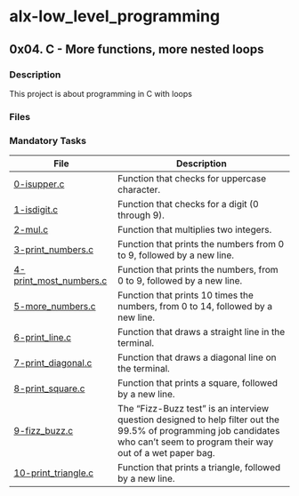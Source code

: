 # alx-low_level_programming

## 0x04. C - More functions, more nested loops

### Description
This project is about programming in C with loops

### Files
### Mandatory Tasks

| File | Description |
| ------ | ------ |
| [0-isupper.c](https://github.com/dalexach/holbertonschool-low_level_programming/blob/master/0x04-more_functions_nested_loops/0-isupper.c) | Function that checks for uppercase character. |
| [1-isdigit.c](https://github.com/dalexach/holbertonschool-low_level_programming/blob/master/0x04-more_functions_nested_loops/1-isdigit.c) | Function that checks for a digit (0 through 9).  |
| [2-mul.c](https://github.com/dalexach/holbertonschool-low_level_programming/blob/master/0x04-more_functions_nested_loops/2-mul.c) | Function that multiplies two integers.   |
| [3-print_numbers.c](https://github.com/dalexach/holbertonschool-low_level_programming/blob/master/0x04-more_functions_nested_loops/3-print_numbers.c) |  Function that prints the numbers from 0 to 9, followed by a new line. |
| [4-print_most_numbers.c ](https://github.com/dalexach/holbertonschool-low_level_programming/blob/master/0x04-more_functions_nested_loops/4-print_most_numbers.c) | Function that prints the numbers, from 0 to 9, followed by a new line.  |
| [5-more_numbers.c](https://github.com/dalexach/holbertonschool-low_level_programming/blob/master/0x04-more_functions_nested_loops/5-more_numbers.c) | Function that prints 10 times the numbers, from 0 to 14, followed by a new line.  |
| [6-print_line.c](https://github.com/dalexach/holbertonschool-low_level_programming/blob/master/0x04-more_functions_nested_loops/6-print_line.c) | Function that draws a straight line in the terminal.  |
| [7-print_diagonal.c ](https://github.com/dalexach/holbertonschool-low_level_programming/blob/master/0x04-more_functions_nested_loops/7-print_diagonal.c) | Function that draws a diagonal line on the terminal.  |
| [8-print_square.c](https://github.com/dalexach/holbertonschool-low_level_programming/blob/master/0x04-more_functions_nested_loops/8-print_square.c) | Function that prints a square, followed by a new line.  |
| [9-fizz_buzz.c](https://github.com/dalexach/holbertonschool-low_level_programming/blob/master/0x04-more_functions_nested_loops/9-fizz_buzz.c) | The “Fizz-Buzz test” is an interview question designed to help filter out the 99.5% of programming job candidates who can’t seem to program their way out of a wet paper bag.  |
| [10-print_triangle.c](https://github.com/dalexach/holbertonschool-low_level_programming/blob/master/0x04-more_functions_nested_loops/10-print_triangle.c) | Function that prints a triangle, followed by a new line. |
